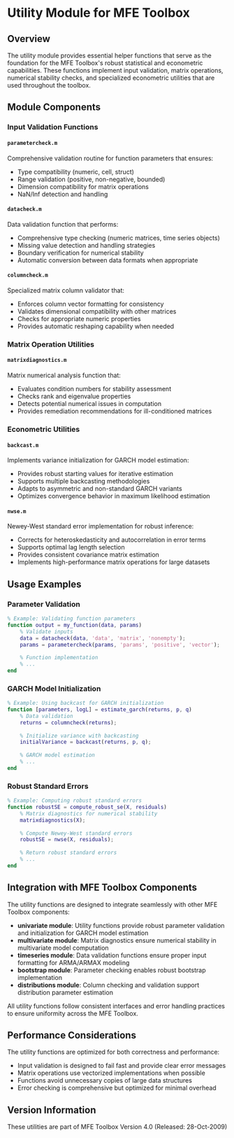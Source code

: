 # Utility Module for MFE Toolbox

## Overview

The utility module provides essential helper functions that serve as the foundation for the MFE Toolbox's robust statistical and econometric capabilities. These functions implement input validation, matrix operations, numerical stability checks, and specialized econometric utilities that are used throughout the toolbox.

## Module Components

### Input Validation Functions

#### `parametercheck.m`
Comprehensive validation routine for function parameters that ensures:
- Type compatibility (numeric, cell, struct)
- Range validation (positive, non-negative, bounded)
- Dimension compatibility for matrix operations
- NaN/Inf detection and handling

#### `datacheck.m`
Data validation function that performs:
- Comprehensive type checking (numeric matrices, time series objects)
- Missing value detection and handling strategies
- Boundary verification for numerical stability
- Automatic conversion between data formats when appropriate

#### `columncheck.m`
Specialized matrix column validator that:
- Enforces column vector formatting for consistency
- Validates dimensional compatibility with other matrices
- Checks for appropriate numeric properties
- Provides automatic reshaping capability when needed

### Matrix Operation Utilities

#### `matrixdiagnostics.m`
Matrix numerical analysis function that:
- Evaluates condition numbers for stability assessment
- Checks rank and eigenvalue properties
- Detects potential numerical issues in computation
- Provides remediation recommendations for ill-conditioned matrices

### Econometric Utilities

#### `backcast.m`
Implements variance initialization for GARCH model estimation:
- Provides robust starting values for iterative estimation
- Supports multiple backcasting methodologies
- Adapts to asymmetric and non-standard GARCH variants
- Optimizes convergence behavior in maximum likelihood estimation

#### `nwse.m`
Newey-West standard error implementation for robust inference:
- Corrects for heteroskedasticity and autocorrelation in error terms
- Supports optimal lag length selection
- Provides consistent covariance matrix estimation
- Implements high-performance matrix operations for large datasets

## Usage Examples

### Parameter Validation

```matlab
% Example: Validating function parameters
function output = my_function(data, params)
    % Validate inputs
    data = datacheck(data, 'data', 'matrix', 'nonempty');
    params = parametercheck(params, 'params', 'positive', 'vector');
    
    % Function implementation
    % ...
end
```

### GARCH Model Initialization

```matlab
% Example: Using backcast for GARCH initialization
function [parameters, logL] = estimate_garch(returns, p, q)
    % Data validation
    returns = columncheck(returns);
    
    % Initialize variance with backcasting
    initialVariance = backcast(returns, p, q);
    
    % GARCH model estimation
    % ...
end
```

### Robust Standard Errors

```matlab
% Example: Computing robust standard errors
function robustSE = compute_robust_se(X, residuals)
    % Matrix diagnostics for numerical stability
    matrixdiagnostics(X);
    
    % Compute Newey-West standard errors
    robustSE = nwse(X, residuals);
    
    % Return robust standard errors
    % ...
end
```

## Integration with MFE Toolbox Components

The utility functions are designed to integrate seamlessly with other MFE Toolbox components:

- **univariate module**: Utility functions provide robust parameter validation and initialization for GARCH model estimation
- **multivariate module**: Matrix diagnostics ensure numerical stability in multivariate model computation
- **timeseries module**: Data validation functions ensure proper input formatting for ARMA/ARMAX modeling
- **bootstrap module**: Parameter checking enables robust bootstrap implementation
- **distributions module**: Column checking and validation support distribution parameter estimation

All utility functions follow consistent interfaces and error handling practices to ensure uniformity across the MFE Toolbox.

## Performance Considerations

The utility functions are optimized for both correctness and performance:

- Input validation is designed to fail fast and provide clear error messages
- Matrix operations use vectorized implementations when possible
- Functions avoid unnecessary copies of large data structures
- Error checking is comprehensive but optimized for minimal overhead

## Version Information

These utilities are part of MFE Toolbox Version 4.0 (Released: 28-Oct-2009)